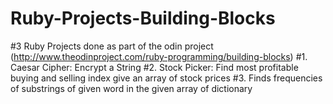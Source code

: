 # Ruby-Projects-Building-Blocks
#3 Ruby Projects done as part of the odin project (http://www.theodinproject.com/ruby-programming/building-blocks)
#1. Caesar Cipher: Encrypt a String
#2. Stock Picker: Find most profitable buying and selling index give an array of stock prices
#3. Finds frequencies of substrings of given word in the given array of dictionary
